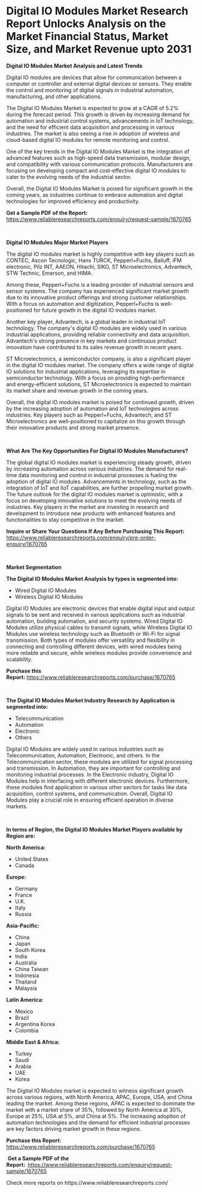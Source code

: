 <p><h1>Digital IO Modules Market Research Report Unlocks Analysis on the Market Financial Status, Market Size, and Market Revenue upto 2031</h1></p><p><strong>Digital IO Modules Market Analysis and Latest Trends</strong></p>
<p><p>Digital IO modules are devices that allow for communication between a computer or controller and external digital devices or sensors. They enable the control and monitoring of digital signals in industrial automation, manufacturing, and other applications.</p><p>The Digital IO Modules Market is expected to grow at a CAGR of 5.2% during the forecast period. This growth is driven by increasing demand for automation and industrial control systems, advancements in IoT technology, and the need for efficient data acquisition and processing in various industries. The market is also seeing a rise in adoption of wireless and cloud-based digital IO modules for remote monitoring and control.</p><p>One of the key trends in the Digital IO Modules Market is the integration of advanced features such as high-speed data transmission, modular design, and compatibility with various communication protocols. Manufacturers are focusing on developing compact and cost-effective digital IO modules to cater to the evolving needs of the industrial sector.</p><p>Overall, the Digital IO Modules Market is poised for significant growth in the coming years, as industries continue to embrace automation and digital technologies for improved efficiency and productivity.</p></p>
<p><strong>Get a Sample PDF of the Report:&nbsp;</strong> <a href="https://www.reliableresearchreports.com/enquiry/request-sample/1670765">https://www.reliableresearchreports.com/enquiry/request-sample/1670765</a></p>
<p>&nbsp;</p>
<p><strong>Digital IO Modules Major Market Players</strong></p>
<p><p>The digital IO modules market is highly competitive with key players such as CONTEC, Ascon Tecnologic, Hans TURCK, Pepperl+Fuchs, Balluff, iFM electronic, Pilz INT, AAEON, Hitachi, SIKO, ST Microelectronics, Advantech, STW Technic, Emerson, and HIMA. </p><p>Among these, Pepperl+Fuchs is a leading provider of industrial sensors and sensor systems. The company has experienced significant market growth due to its innovative product offerings and strong customer relationships. With a focus on automation and digitization, Pepperl+Fuchs is well-positioned for future growth in the digital IO modules market.</p><p>Another key player, Advantech, is a global leader in industrial IoT technology. The company's digital IO modules are widely used in various industrial applications, providing reliable connectivity and data acquisition. Advantech's strong presence in key markets and continuous product innovation have contributed to its sales revenue growth in recent years.</p><p>ST Microelectronics, a semiconductor company, is also a significant player in the digital IO modules market. The company offers a wide range of digital IO solutions for industrial applications, leveraging its expertise in semiconductor technology. With a focus on providing high-performance and energy-efficient solutions, ST Microelectronics is expected to maintain its market share and revenue growth in the coming years.</p><p>Overall, the digital IO modules market is poised for continued growth, driven by the increasing adoption of automation and IoT technologies across industries. Key players such as Pepperl+Fuchs, Advantech, and ST Microelectronics are well-positioned to capitalize on this growth through their innovative products and strong market presence.</p></p>
<p>&nbsp;</p>
<p><strong>What Are The Key Opportunities For Digital IO Modules Manufacturers?</strong></p>
<p><p>The global digital IO modules market is experiencing steady growth, driven by increasing automation across various industries. The demand for real-time data monitoring and control in industrial processes is fueling the adoption of digital IO modules. Advancements in technology, such as the integration of IoT and IIoT capabilities, are further propelling market growth. The future outlook for the digital IO modules market is optimistic, with a focus on developing innovative solutions to meet the evolving needs of industries. Key players in the market are investing in research and development to introduce new products with enhanced features and functionalities to stay competitive in the market.</p></p>
<p><strong>Inquire or Share Your Questions If Any Before Purchasing This Report:</strong> <a href="https://www.reliableresearchreports.com/enquiry/pre-order-enquiry/1670765">https://www.reliableresearchreports.com/enquiry/pre-order-enquiry/1670765</a></p>
<p>&nbsp;</p>
<p><strong>Market Segmentation</strong></p>
<p><strong>The Digital IO Modules Market Analysis by types is segmented into:</strong></p>
<p><ul><li>Wired Digital IO Modules</li><li>Wireless Digital IO Modules</li></ul></p>
<p><p>Digital IO Modules are electronic devices that enable digital input and output signals to be sent and received in various applications such as industrial automation, building automation, and security systems. Wired Digital IO Modules utilize physical cables to transmit signals, while Wireless Digital IO Modules use wireless technology such as Bluetooth or Wi-Fi for signal transmission. Both types of modules offer versatility and flexibility in connecting and controlling different devices, with wired modules being more reliable and secure, while wireless modules provide convenience and scalability.</p></p>
<p><strong>Purchase this Report:&nbsp;</strong><a href="https://www.reliableresearchreports.com/purchase/1670765">https://www.reliableresearchreports.com/purchase/1670765</a></p>
<p>&nbsp;</p>
<p><strong>The Digital IO Modules Market Industry Research by Application is segmented into:</strong></p>
<p><ul><li>Telecommunication</li><li>Automation</li><li>Electronic</li><li>Others</li></ul></p>
<p><p>Digital IO Modules are widely used in various industries such as Telecommunication, Automation, Electronic, and others. In the Telecommunication sector, these modules are utilized for signal processing and transmission. In Automation, they are important for controlling and monitoring industrial processes. In the Electronic industry, Digital IO Modules help in interfacing with different electronic devices. Furthermore, these modules find application in various other sectors for tasks like data acquisition, control systems, and communication. Overall, Digital IO Modules play a crucial role in ensuring efficient operation in diverse markets.</p></p>
<p>&nbsp;</p>
<p><strong>In terms of Region, the Digital IO Modules Market Players available by Region are:</strong></p>
<p>
    <p> <strong> North America: </strong>
        <ul>
            <li>United States</li>
            <li>Canada</li>
        </ul>
        </p> 
    <p> <strong> Europe: </strong>
        <ul>
            <li>Germany</li>
            <li>France</li>
            <li>U.K.</li>
            <li>Italy</li>
            <li>Russia</li>
        </ul>
        </p> 
    <p> <strong> Asia-Pacific: </strong>
        <ul>
            <li>China</li>
            <li>Japan</li>
            <li>South Korea</li>
            <li>India</li>
            <li>Australia</li>
            <li>China Taiwan</li>
            <li>Indonesia</li>
            <li>Thailand</li>
            <li>Malaysia</li>
        </ul>
        </p> 
    <p> <strong> Latin America: </strong>
        <ul>
            <li>Mexico</li>
            <li>Brazil</li>
            <li>Argentina Korea</li>
            <li>Colombia</li>
        </ul>
        </p> 
    <p> <strong> Middle East & Africa: </strong>
        <ul>
            <li>Turkey</li>
            <li>Saudi</li>
            <li>Arabia</li>
            <li>UAE</li>
            <li>Korea</li>
        </ul>
    </p>
    </p>
<p><p>The Digital IO Modules market is expected to witness significant growth across various regions, with North America, APAC, Europe, USA, and China leading the market. Among these regions, APAC is expected to dominate the market with a market share of 35%, followed by North America at 30%, Europe at 25%, USA at 5%, and China at 5%. The increasing adoption of automation technologies and the demand for efficient industrial processes are key factors driving market growth in these regions.</p></p>
<p><strong>Purchase this Report: </strong><a href="https://www.reliableresearchreports.com/purchase/1670765">https://www.reliableresearchreports.com/purchase/1670765</a></p>
<p>&nbsp;<strong>Get a Sample PDF of the Report:&nbsp;&nbsp;</strong><a href="https://www.reliableresearchreports.com/enquiry/request-sample/1670765">https://www.reliableresearchreports.com/enquiry/request-sample/1670765</a></p>
<p><strong></strong></p>
<p>Check more reports on https://www.reliableresearchreports.com/</p>
